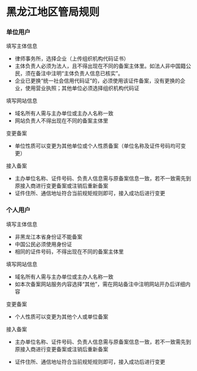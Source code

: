 # 黑龙江地区管局规则

### 单位用户

填写主体信息

* 律师事务所，选择企业（上传组织机构代码证书）
* 主体负责人必须为法人，且不得出现在不同的备案主体里。如法人非中国籍公民，须在备注中注明“主体负责人信息已核实”。
* 企业已更换“统一社会信用代码证”的，必须使用该证件备案，没有更换的企业，使用营业执照；其他单位必须选择组织机构代码证

填写网站信息

* 域名所有人需与主办单位或主办人名称一致
* 网站负责人不得出现在不同的备案主体里

变更备案

* 单位性质可以变更为其他单位或个人性质备案（单位名称及证件号码均可变更）

接入备案

* 主办单位名称、证件号码、负责人信息需与原备案信息一致，若不一致需先到原接入商进行变更备案或注销后重新备案
* 证件住所、通信地址符合当前规矩规则即可，接入成功后进行变更

### 个人用户

填写主体信息

* 非黑龙江本省身份证不能备案
* 中国公民必须使用身份证
* 相同的证件号码，不得出现在不同的备案主体里

填写网站信息

* 域名所有人需与主办单位或主办人名称一致
* 如本次备案网站服务内容选择“其他”，需在网站备注中注明网站开办后详细内容


变更备案

* 个人性质可以变更为其他个人或单位备案
 
接入备案

* 主办单位名称、证件号码、负责人信息需与原备案信息一致，若不一致需先到原接入商进行变更备案或注销后重新备案
* 证件住所、通信地址符合当前规矩规则即可，接入成功后进行变更


  [1]: a